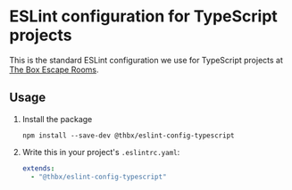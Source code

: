 # ESLint configuration for TypeScript projects

This is the standard ESLint configuration we use for TypeScript projects at [The Box Escape Rooms](https://the-box.fr/en/online/).

## Usage

1. Install the package

   ```console
   npm install --save-dev @thbx/eslint-config-typescript
   ```

2. Write this in your project's `.eslintrc.yaml`:

   ```yaml
   extends:
     - "@thbx/eslint-config-typescript"
   ```
